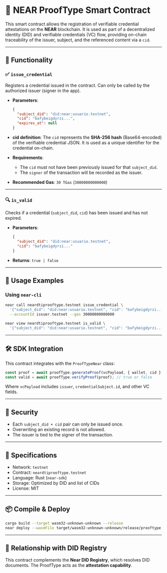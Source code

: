 # 📘 NEAR ProofType Smart Contract

This smart contract allows the registration of verifiable credential attestations on the **NEAR** blockchain. It is used as part of a decentralized identity (DID) and verifiable credentials (VC) flow, providing on-chain traceability of the issuer, subject, and the referenced content via a `cid`.

---

## 🚀 Functionality

### ✅ `issue_credential`

Registers a credential issued in the contract. Can only be called by the authorized issuer (signer in the app).

- **Parameters**:
  ```json
  {
    "subject_did": "did:near:usuario.testnet",
    "cid": "bafybeigdyrzi...",
    "expires_at": null
  }
  ```

- **cid definition**: The `cid` represents the **SHA-256 hash** (Base64-encoded) of the verifiable credential JSON. It is used as a unique identifier for the credential on-chain.

- **Requirements**:
  - The `cid` must not have been previously issued for that `subject_did`.
  - The `signer` of the transaction will be recorded as the issuer.

- **Recommended Gas**:
  `30 TGas` (`30000000000000`)

---

### 🔍 `is_valid`

Checks if a credential (`subject_did`, `cid`) has been issued and has not expired.

- **Parameters**:
  ```json
  {
    "subject_did": "did:near:usuario.testnet",
    "cid": "bafybeigdyrzi..."
  }
  ```

- **Returns**: `true | false`

---

## 🧪 Usage Examples

### Using `near-cli`

```bash
near call neardtiprooftype.testnet issue_credential \
  '{"subject_did": "did:near:usuario.testnet", "cid": "bafybeigdyrzi...", "expires_at": null}' \
  --accountId issuer.testnet --gas 30000000000000
```

```bash
near view neardtiprooftype.testnet is_valid \
  '{"subject_did": "did:near:usuario.testnet", "cid": "bafybeigdyrzi..."}'
```

---

## 🛠 SDK Integration

This contract integrates with the `ProofTypeNear` class:

```ts
const proof = await proofType.generateProof(vcPayload, { wallet, cid });
const valid = await proofType.verifyProof(proof); // true or false
```

Where `vcPayload` includes `issuer`, `credentialSubject.id`, and other VC fields.

---

## 🔐 Security

- Each `subject_did + cid` pair can only be issued once.
- Overwriting an existing record is not allowed.
- The issuer is tied to the signer of the transaction.

---

## 🧾 Specifications

- Network: `testnet`
- Contract: `neardtiprooftype.testnet`
- Language: Rust (`near-sdk`)
- Storage: Optimized by DID and list of CIDs
- License: MIT

---

## 📦 Compile & Deploy

```bash
cargo build --target wasm32-unknown-unknown --release
near deploy --wasmFile target/wasm32-unknown-unknown/release/prooftype.wasm --accountId neardtiprooftype.testnet
```

---

## 🧩 Relationship with DID Registry

This contract complements the **Near DID Registry**, which resolves DID documents. The ProofType acts as the **attestation capability**.
